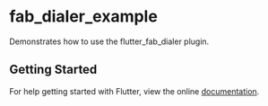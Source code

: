 # fab_dialer_example

Demonstrates how to use the flutter_fab_dialer plugin.

## Getting Started

For help getting started with Flutter, view the online
[documentation](http://flutter.io/).
